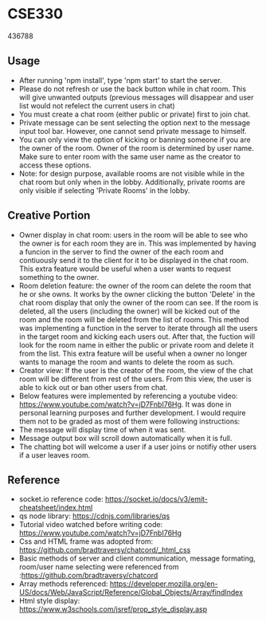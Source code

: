 # CSE330
436788
## Usage
- After running 'npm install', type 'npm start' to start the server.
- Please do not refresh or use the back button while in chat room. This will give unwanted outputs (previous messages will disappear and user list would not refelect the current users in chat)
- You must create a chat room (either public or private) first to join chat.
- Private message can be sent selecting the option next to the message input tool bar. However, one cannot send private message to himself.
- You can only view the option of kicking or banning someone if you are the owner of the room. Owner of the room is determined by user name. Make sure to enter room with the same user name as the creator to access these options. 
- Note: for design purpose, available rooms are not visible while in the chat room but only when in the lobby. Additionally, private rooms are only visible if selecting 'Private Rooms' in the lobby.
## Creative Portion
- Owner display in chat room: users in the room will be able to see who the owner is for each room they are in. This was implemented by having a funcion in the server to find the owner of the each room and contiuously send it to the client for it to be displayed in the chat room. This extra feature would be useful when a user wants to request something to the owner. 
- Room deletion feature: the owner of the room can delete the room that he or she owns. It works by the owner clicking the button 'Delete' in the chat room display that only the owner of the room can see. If the room is deleted, all the users (including the owner) will be kicked out of the room and the room will be deleted from the list of rooms. This method was implementing a function in the server to iterate through all the users in the target room and kicking each users out. After that, the fuction will look for the room name in either the public or private room and delete it from the list. This extra feature will be useful when a owner no longer wants to manage the room and wants to delete the room as such.
- Creator view: If the user is the creator of the room, the view of the chat room will be different from rest of the users. From this view, the user is able to kick out or ban other users from chat.
- Below features were implemented by referencing a youtube video: https://www.youtube.com/watch?v=jD7FnbI76Hg. It was done in personal learning purposes and further development. I would require them not to be graded as most of them were following instructions:
- The message will display time of when it was sent.
- Message output box will scroll down automatically when it is full.
- The chatting bot will welcome a user if a user joins or notifiy other users if a user leaves room. 

## Reference
- socket.io reference code: https://socket.io/docs/v3/emit-cheatsheet/index.html
- qs node library: https://cdnjs.com/libraries/qs
- Tutorial video watched before writing code: https://www.youtube.com/watch?v=jD7FnbI76Hg
- Css and HTML frame was adopted from: https://github.com/bradtraversy/chatcord/_html_css
- Basic methods of server and client communication, message formating, room/user name selecting were referenced from :https://github.com/bradtraversy/chatcord
- Array methods referenced: https://developer.mozilla.org/en-US/docs/Web/JavaScript/Reference/Global_Objects/Array/findIndex
- Html style display: https://www.w3schools.com/jsref/prop_style_display.asp 


